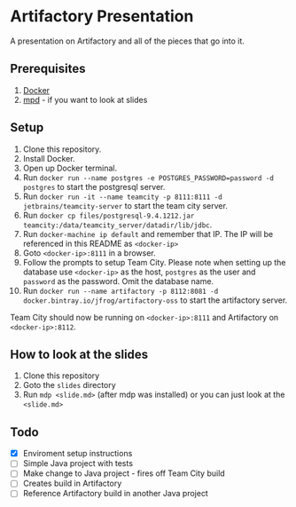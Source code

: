 # Artifactory Presentation
A presentation on Artifactory and all of the pieces that go into it.

## Prerequisites
1. [Docker](https://docs.docker.com/engine/installation)
2. [mpd](https://github.com/visit1985/mdp) - if you want to look at slides

## Setup
1. Clone this repository.
2. Install Docker.
3. Open up Docker terminal.
4. Run `docker run --name postgres -e POSTGRES_PASSWORD=password -d postgres` to start the postgresql server.
5. Run `docker run -it --name teamcity -p 8111:8111 -d jetbrains/teamcity-server` to start the team city server.
6. Run `docker cp files/postgresql-9.4.1212.jar teamcity:/data/teamcity_server/datadir/lib/jdbc`.
7. Run `docker-machine ip default` and remember that IP. The IP will be referenced in this README as `<docker-ip>`
8. Goto `<docker-ip>:8111` in a browser.
9. Follow the prompts to setup Team City. Please note when setting up the database use `<docker-ip>` as the host, `postgres` as the user and `password` as the password. Omit the database name.
10. Run `docker run --name artifactory -p 8112:8081 -d docker.bintray.io/jfrog/artifactory-oss` to start the artifactory server.

Team City should now be running on `<docker-ip>:8111` and Artifactory on `<docker-ip>:8112`.

## How to look at the slides
1. Clone this repository
2. Goto the `slides` directory
3. Run `mdp <slide.md>` (after mdp was installed) or you can just look at the `<slide.md>`

## Todo
- [x] Enviroment setup instructions
- [ ] Simple Java project with tests
- [ ] Make change to Java project - fires off Team City build
- [ ] Creates build in Artifactory
- [ ] Reference Artifactory build in another Java project
